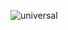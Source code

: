![universal](https://github.com/isaatonimov/midiKeys/assets/26215533/d553717e-cc95-4fc5-9650-1aa3a7bd1f1e)
